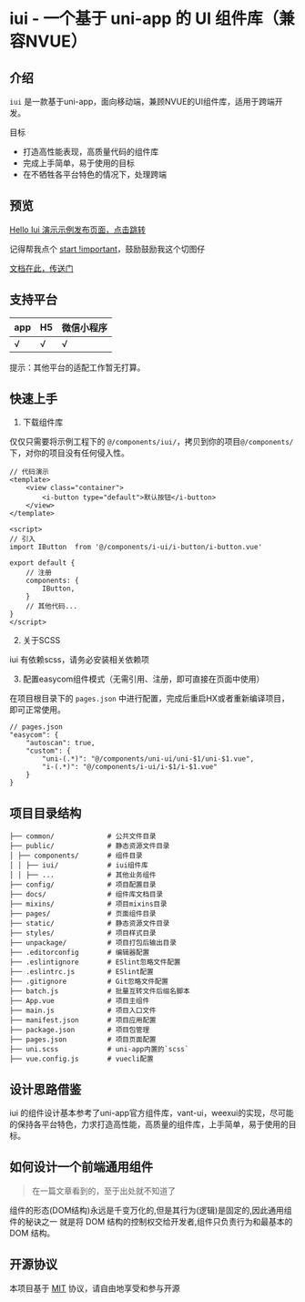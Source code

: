 # iui - 一个基于 uni-app 的 UI 组件库（兼容NVUE）

## 介绍

`iui` 是一款基于uni-app，面向移动端，兼顾NVUE的UI组件库，适用于跨端开发。

目标

- 打造高性能表现，高质量代码的组件库
- 完成上手简单，易于使用的目标 
- 在不牺牲各平台特色的情况下，处理跨端

## 预览

[Hello Iui 演示示例发布页面，点击跳转](https://dev.dcloud.net.cn/publish/app/preview?id=helloiui)

记得帮我点个 [start !important](https://github.com/JoeshuTT/hello-iui)，鼓励鼓励我这个切图仔

[文档在此，传送门](https://static-386415c0-10b5-4a03-a868-8fb41b9e886e.bspapp.com/docs/)

## 支持平台

app | H5 | 微信小程序
---|---|---
√  | √ | √

提示：其他平台的适配工作暂无打算。


## 快速上手

1. 下载组件库

仅仅只需要将示例工程下的 `@/components/iui/`，拷贝到你的项目`@/components/`下，对你的项目没有任何侵入性。

```
// 代码演示
<template>
    <view class="container">
        <i-button type="default">默认按钮</i-button>
    </view>
</template>

<script>
// 引入
import IButton  from '@/components/i-ui/i-button/i-button.vue'

export default {
    // 注册
    components: {
        IButton,
    }
    // 其他代码...
}
</script>
```

2. 关于SCSS

iui 有依赖scss，请务必安装相关依赖项

3. 配置easycom组件模式（无需引用、注册，即可直接在页面中使用）

在项目根目录下的 `pages.json` 中进行配置，完成后重启HX或者重新编译项目，即可正常使用。

```
// pages.json
"easycom": {
    "autoscan": true,
    "custom": {
        "uni-(.*)": "@/components/uni-ui/uni-$1/uni-$1.vue",
        "i-(.*)": "@/components/i-ui/i-$1/i-$1.vue"
    }
}
```

## 项目目录结构

```
├── common/             # 公共文件目录
├── public/             # 静态资源文件目录
│ ├── components/       # 组件目录
│ │ ├── iui/            # iui组件库
│ │ ├── ...             # 其他业务组件
├── config/             # 项目配置目录
├── docs/               # 组件库文档目录
├── mixins/             # 项目mixins目录
├── pages/              # 页面组件目录
├── static/             # 静态资源文件目录
├── styles/             # 项目样式目录
├── unpackage/          # 项目打包后输出目录
├── .editorconfig       # 编辑器配置
├── .eslintignore       # ESlint忽略文件配置
├── .eslintrc.js        # ESlint配置
├── .gitignore          # Git忽略文件配置
├── batch.js            # 批量互转文件后缀名脚本
├── App.vue             # 项目主组件
├── main.js             # 项目入口文件
├── manifest.json       # 项目应用配置
├── package.json        # 项目包管理
├── pages.json          # 项目页面配置
├── uni.scss            # uni-app内置的`scss`
├── vue.config.js       # vuecli配置

```
## 设计思路借鉴

iui 的组件设计基本参考了uni-app官方组件库，vant-ui，weexui的实现，尽可能的保持各平台特色，力求打造高性能，高质量的组件库，上手简单，易于使用的目标。

## 如何设计一个前端通用组件

> 在一篇文章看到的，至于出处就不知道了

组件的形态(DOM结构)永远是千变万化的,但是其行为(逻辑)是固定的,因此通用组件的秘诀之一
就是将 DOM 结构的控制权交给开发者,组件只负责行为和最基本的 DOM 结构。

## 开源协议

本项目基于 [MIT](https://zh.wikipedia.org/wiki/MIT%E8%A8%B1%E5%8F%AF%E8%AD%89) 协议，请自由地享受和参与开源

